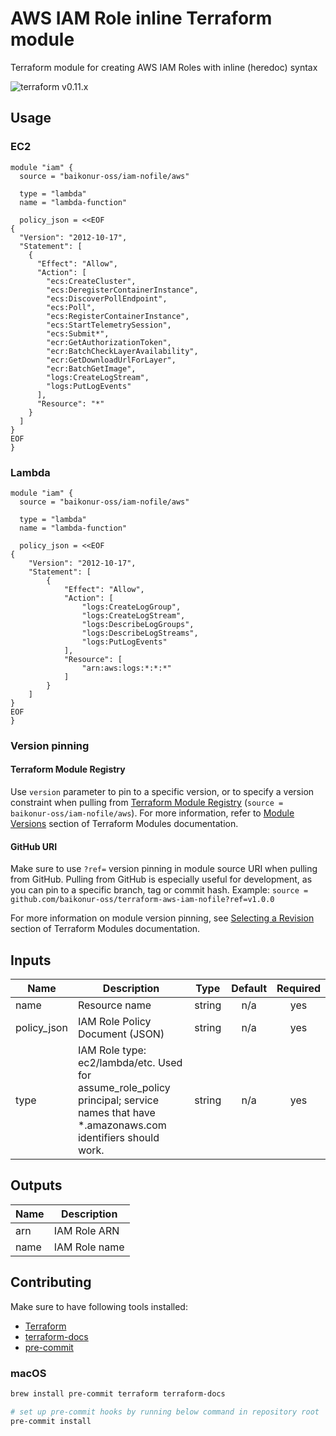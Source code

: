 # AWS IAM Role inline Terraform module

Terraform module for creating AWS IAM Roles with inline (heredoc) syntax

![terraform v0.11.x](https://img.shields.io/badge/terraform-v0.11.x-brightgreen.svg)

## Usage

### EC2
```HCL
module "iam" {
  source = "baikonur-oss/iam-nofile/aws"
  
  type = "lambda"
  name = "lambda-function"

  policy_json = <<EOF
{
  "Version": "2012-10-17",
  "Statement": [
    {
      "Effect": "Allow",
      "Action": [
        "ecs:CreateCluster",
        "ecs:DeregisterContainerInstance",
        "ecs:DiscoverPollEndpoint",
        "ecs:Poll",
        "ecs:RegisterContainerInstance",
        "ecs:StartTelemetrySession",
        "ecs:Submit*",
        "ecr:GetAuthorizationToken",
        "ecr:BatchCheckLayerAvailability",
        "ecr:GetDownloadUrlForLayer",
        "ecr:BatchGetImage",
        "logs:CreateLogStream",
        "logs:PutLogEvents"
      ],
      "Resource": "*"
    }
  ]
}
EOF
}
```

### Lambda
```HCL
module "iam" {
  source = "baikonur-oss/iam-nofile/aws"
  
  type = "lambda"
  name = "lambda-function"

  policy_json = <<EOF
{
    "Version": "2012-10-17",
    "Statement": [
        {
            "Effect": "Allow",
            "Action": [
                "logs:CreateLogGroup",
                "logs:CreateLogStream",
                "logs:DescribeLogGroups",
                "logs:DescribeLogStreams",
                "logs:PutLogEvents"
            ],
            "Resource": [
                "arn:aws:logs:*:*:*"
            ]
        }
    ]
}
EOF
}
```

### Version pinning
#### Terraform Module Registry
Use `version` parameter to pin to a specific version, or to specify a version constraint when pulling from [Terraform Module Registry](https://registry.terraform.io) (`source = baikonur-oss/iam-nofile/aws`).
For more information, refer to [Module Versions](https://www.terraform.io/docs/configuration/modules.html#module-versions) section of Terraform Modules documentation.

#### GitHub URI
Make sure to use `?ref=` version pinning in module source URI when pulling from GitHub.
Pulling from GitHub is especially useful for development, as you can pin to a specific branch, tag or commit hash.
Example: `source = github.com/baikonur-oss/terraform-aws-iam-nofile?ref=v1.0.0`

For more information on module version pinning, see [Selecting a Revision](https://www.terraform.io/docs/modules/sources.html#selecting-a-revision) section of Terraform Modules documentation.


<!-- Documentation below is generated by pre-commit, do not overwrite manually -->
<!-- BEGINNING OF PRE-COMMIT-TERRAFORM DOCS HOOK -->
## Inputs

| Name | Description | Type | Default | Required |
|------|-------------|:----:|:-----:|:-----:|
| name | Resource name | string | n/a | yes |
| policy\_json | IAM Role Policy Document (JSON) | string | n/a | yes |
| type | IAM Role type: ec2/lambda/etc. Used for assume_role_policy principal; service names that have *.amazonaws.com identifiers should work. | string | n/a | yes |

## Outputs

| Name | Description |
|------|-------------|
| arn | IAM Role ARN |
| name | IAM Role name |

<!-- END OF PRE-COMMIT-TERRAFORM DOCS HOOK -->

## Contributing

Make sure to have following tools installed:
- [Terraform](https://www.terraform.io/)
- [terraform-docs](https://github.com/segmentio/terraform-docs)
- [pre-commit](https://pre-commit.com/)

### macOS
```bash
brew install pre-commit terraform terraform-docs

# set up pre-commit hooks by running below command in repository root
pre-commit install
```

